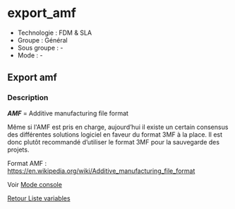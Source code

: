 # export_amf

* Technologie : FDM & SLA
* Groupe : Général
* Sous groupe : -
* Mode :  -

## Export amf

### Description

***AMF*** = Additive manufacturing file format

Même si l'AMF est pris en charge,  aujourd’hui il existe un certain consensus des différentes solutions logiciel en faveur du format 3MF à la place. Il est donc plutôt recommandé d’utiliser le format 3MF pour la sauvegarde des projets.

Format AMF : <https://en.wikipedia.org/wiki/Additive_manufacturing_file_format>


Voir [Mode console](../console/mode_console.md#actions)

[Retour Liste variables](variable_list.md)

